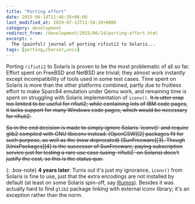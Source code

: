 ```yaml
---
title: "Porting effort"
date: 2015-06-14T11:46:35+08:00
last_modified_at: 2019-07-13T11:58:10+0800
category: development
redirect_from: /development/2015/06/14/porting-effort.html
excerpt: >
  The (painful) journal of porting rifiuti2 to Solaris...
tags: [porting,charset,unix]
---
```


Porting `rifiuti2` to Solaris is proven to be the most problematic
of all so far.  Effort spent on FreeBSD and NetBSD are trivial; they
almost work instantly except incompatibility of tools used in some
test cases. Time spent on Solaris is more than the other platforms
combined, partly due to fruitless effort to make Sparc64 emulation
under Qemu work, and remaining time is spent on struggling with Solaris
implementation of `iconv()`. <del datetime="2019-07-13T12:01:20+0800">
It is utter crap too limited to be
useful for rifiuti2; while containing lots of IBM code pages, it
lacks support for many Windows code pages, which would be necessary
for rifiuti2.</del>

<del datetime="2019-07-13T12:02:25+0800">
So in the end decision is made to simply ignore Solaris `iconv()`
and require glib2 compiled with GNU libiconv instead. [OpenCSW][2]
packages fit for such purpose, as well as the (now deprecated)
[SunFreeware][3]. Though [UnixPackages][4] is the successor
of SunFreeware, paying subscription service just for testing a rare
use case (using `rifiuti2` on Solaris) does't justify the cost,
so this is the status quo.</del>

{: .box-note}
**4 years later**: Turns out it's just my ignorance, `iconv()` from
Solaris is fine to use, just that the extra encodings are not installed
by default (at least on some Solaris spin-off, say [Illumos][5]). Besides
it was actually hard to find `glib2` package linking with external iconv
library; it's an exception rather than the norm.

[1]: http://opensxce.org/
[2]: https://www.opencsw.org/
[3]: https://www.sunfreeware.com/
[4]: https://unixpackages.com/
[5]: https://illumos.org/
